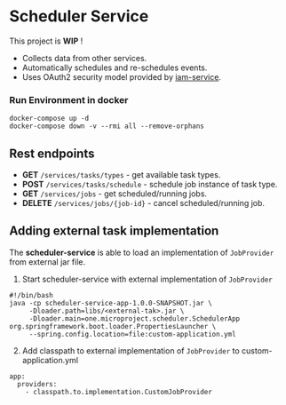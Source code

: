 # Scheduler Service

This project is __WIP__ !

* Collects data from other services.
* Automatically schedules and re-schedules events. 
* Uses OAuth2 security model provided by [iam-service](https://github.com/jveverka/iam-service).

### Run Environment in docker
```
docker-compose up -d
docker-compose down -v --rmi all --remove-orphans
```

## Rest endpoints
* __GET__ ``/services/tasks/types`` - get available task types.
* __POST__ ``/services/tasks/schedule`` - schedule job instance of task type.
* __GET__ ``/services/jobs`` - get scheduled/running jobs.  
* __DELETE__ ``/services/jobs/{job-id}`` -  cancel  scheduled/running job.

## Adding external task implementation
The __scheduler-service__ is able to load an implementation of 
``JobProvider`` from external jar file.
1. Start scheduler-service with external implementation of ``JobProvider`` 
```
#!/bin/bash
java -cp scheduler-service-app-1.0.0-SNAPSHOT.jar \
     -Dloader.path=libs/<external-tak>.jar \
     -Dloader.main=one.microproject.scheduler.SchedulerApp org.springframework.boot.loader.PropertiesLauncher \
     --spring.config.location=file:custom-application.yml
```
2. Add classpath to external implementation of ``JobProvider`` to custom-application.yml 
```
app:
  providers:
    - classpath.to.implementation.CustomJobProvider
```
